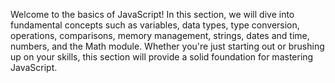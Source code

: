 Welcome to the basics of JavaScript! In this section, we will dive into fundamental concepts such as variables, data types, type conversion, operations, comparisons, memory management, strings, dates and time, numbers, and the Math module. Whether you're just starting out or brushing up on your skills, this section will provide a solid foundation for mastering JavaScript.